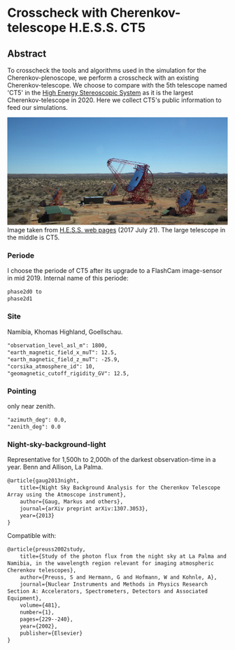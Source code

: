 # Crosscheck with Cherenkov-telescope H.E.S.S. CT5

## Abstract
To crosscheck the tools and algorithms used in the simulation for the Cherenkov-plenoscope, we perform a crosscheck with an existing Cherenkov-telescope. We choose to compare with the 5th telescope named 'CT5' in the [High Energy Stereoscopic System](https://www.mpi-hd.mpg.de/hfm/HESS/) as it is the largest Cherenkov-telescope in 2020. Here we collect CT5's public information to feed our simulations.

![img](readme/hess_overview.jpg)
Image taken from [H.E.S.S. web pages](https://www.mpi-hd.mpg.de/hfm/HESS/pages/about/telescopes/) (2017 July 21). The large telescope in the middle is CT5.

### Periode
I choose the periode of CT5 after its upgrade to a FlashCam image-sensor in mid 2019.
Internal name of this periode:
```
phase2d0 to
phase2d1
```

### Site
Namibia, Khomas Highland, Goellschau.
```
"observation_level_asl_m": 1800,
"earth_magnetic_field_x_muT": 12.5,
"earth_magnetic_field_z_muT": -25.9,
"corsika_atmosphere_id": 10,
"geomagnetic_cutoff_rigidity_GV": 12.5,
```

### Pointing
only near zenith.
```
"azimuth_deg": 0.0,
"zenith_deg": 0.0
```

### Night-sky-background-light
Representative for 1,500h to 2,000h of the darkest observation-time in a year.
Benn and Allison, La Palma.

```
@article{gaug2013night,
    title={Night Sky Background Analysis for the Cherenkov Telescope Array using the Atmoscope instrument},
    author={Gaug, Markus and others},
    journal={arXiv preprint arXiv:1307.3053},
    year={2013}
}
```
Compatible with:
```
@article{preuss2002study,
    title={Study of the photon flux from the night sky at La Palma and Namibia, in the wavelength region relevant for imaging atmospheric Cherenkov telescopes},
    author={Preuss, S and Hermann, G and Hofmann, W and Kohnle, A},
    journal={Nuclear Instruments and Methods in Physics Research Section A: Accelerators, Spectrometers, Detectors and Associated Equipment},
    volume={481},
    number={1},
    pages={229--240},
    year={2002},
    publisher={Elsevier}
}
```
